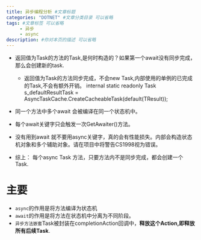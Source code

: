 ```yaml
---
title: 异步编程分析 #文章标题
categories: "DOTNET" #文章分类目录 可以省略
tags: #文章标签 可以省略
     - 异步
     - async
description: #你对本页的描述 可以省略
---
```



* 返回值为Task的方法的Task,是何时构造的？如果第一个await没有同步完成，那么会创建新的task.
  * 返回值为Task的方法同步完成，不会new Task,内部使用的单例的已完成的Task,不会有额外开销。
    internal static readonly Task<TResult> s_defaultResultTask = AsyncTaskCache.CreateCacheableTask<TResult>(default(TResult));

* 同一个方法中多个await 会被编译在同一个状态机中。
* 每个await关键字只会触发一次GetAwaiter()方法。
* 没有用到await 就不要用async关键字，真的会有性能损失。内部会构造状态机对象和多个辅助对象。请在项目中将警告CS1998视为错误。
* 综上： 每个async Task 方法，只要方法内不是同步完成，都会创建一个Task.
  
# 主要
* `async`的作用是将方法编译为状态机
* `await`的作用是将方法在状态机中分离为不同阶段。
* `异步方法嵌套`Task被封装在completionAction回调中，**释放这个Action,即释放所有后续Task**.